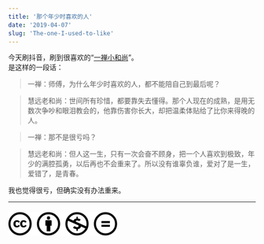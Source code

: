 ```yaml
---
title: '那个年少时喜欢的人'
date: '2019-04-07'
slug: 'The-one-I-used-to-like'
---
```


今天刷抖音，刷到很喜欢的“[一禅小和尚](https://weibo.com/yichanxiaoheshang)”。    
是这样的一段话：

> 一禅：师傅，为什么年少时喜欢的人，都不能陪自己到最后呢？

> 慧远老和尚：世间所有珍惜，都要靠失去懂得。那个人现在的成熟，是用无数次争吵和眼泪教会的，他靠伤害你长大，却把温柔体贴给了比你来得晚的人。

> 一禅：那不是很亏吗？

> 慧远老和尚：但人这一生，只有一次会奋不顾身，把一个人喜欢到极致，年少的满腔孤勇，以后再也不会重来了。所以没有谁辜负谁，爱对了是一生，爱错了，是青春。

我也觉得很亏，但确实没有办法重来。

---
#### [![版权声明](/images/creativecommons-cc.svg)](https://creativecommons.org/licenses/by-nc-nd/4.0/)